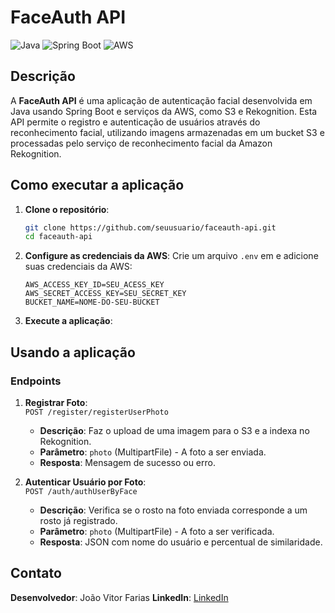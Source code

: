 # FaceAuth API

![Java](https://img.shields.io/badge/Java-ED8B00?style=for-the-badge&logo=java&logoColor=white)
![Spring Boot](https://img.shields.io/badge/Spring%20Boot-6DB33F?style=for-the-badge&logo=spring-boot&logoColor=white)
![AWS](https://img.shields.io/badge/AWS-FF9900?style=for-the-badge&logo=amazon-aws&logoColor=white)

## Descrição

A **FaceAuth API** é uma aplicação de autenticação facial desenvolvida em Java usando Spring Boot e serviços da AWS, como S3 e Rekognition. Esta API permite o registro e autenticação de usuários através do reconhecimento facial, utilizando imagens armazenadas em um bucket S3 e processadas pelo serviço de reconhecimento facial da Amazon Rekognition.

## Como executar a aplicação

1. **Clone o repositório**:
    ```bash
    git clone https://github.com/seuusuario/faceauth-api.git
    cd faceauth-api
    ```

2. **Configure as credenciais da AWS**:
    Crie um arquivo `.env` em e adicione suas credenciais da AWS:
    ```properties
    AWS_ACCESS_KEY_ID=SEU_ACESS_KEY
    AWS_SECRET_ACCESS_KEY=SEU_SECRET_KEY
    BUCKET_NAME=NOME-DO-SEU-BUCKET
    ```

3. **Execute a aplicação**:

## Usando a aplicação

### Endpoints

1. **Registrar Foto**:  
   `POST /register/registerUserPhoto`
   - **Descrição**: Faz o upload de uma imagem para o S3 e a indexa no Rekognition.
   - **Parâmetro**: `photo` (MultipartFile) - A foto a ser enviada.
   - **Resposta**: Mensagem de sucesso ou erro.

2. **Autenticar Usuário por Foto**:  
   `POST /auth/authUserByFace`
   - **Descrição**: Verifica se o rosto na foto enviada corresponde a um rosto já registrado.
   - **Parâmetro**: `photo` (MultipartFile) - A foto a ser verificada.
   - **Resposta**: JSON com nome do usuário e percentual de similaridade.


## Contato

**Desenvolvedor**: João Vitor Farias 
**LinkedIn**: [LinkedIn]([https://www.linkedin.com/in/seulinkedin](https://www.linkedin.com/in/jo%C3%A3o-vitor-farias-soares-216870238/))
